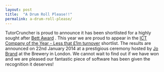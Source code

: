 ```yaml
---
layout: post
title:  "A Drum Roll Please!!"
permalink: a-drum-roll-please/
---
```

TutorCruncher is proud to announce it has been shortlisted for a highly sought
after [Bett Award](http://www.bettawards.com/) . This year we are proud to
appear in the [ICT Company of the Year - Less that £1m turnover](http://www.bettawards.com/finalists.html) shortlist. The results are
announced on 22nd January 2014 at a prestigious ceremony hosted by [Jo Brand](http://www.bettawards.com/host.html) at the Brewery in London. We cannot
wait to find out if we have won and we are pleased our fantastic piece of
software has been given the recognition it deserves!
